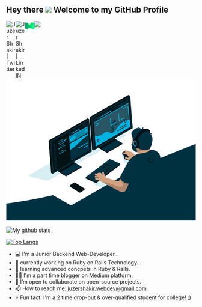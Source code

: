 ## Hey there <img src="https://media.giphy.com/media/hvRJCLFzcasrR4ia7z/giphy.gif" width="25px"> Welcome to my GitHub Profile

<a href="https://twitter.com/juzer_shakir">
  <img align="left" alt="Juzer Shakir | Twitter" width="25px" src="https://raw.githubusercontent.com/peterthehan/peterthehan/master/assets/twitter.svg" />
</a>

<a href="https://www.linkedin.com/in/juzershakir/">
  <img align="left" alt="Juzer Shakir | LinkedIN" width="25px" src="https://raw.githubusercontent.com/peterthehan/peterthehan/master/assets/linkedin.svg" />
</a>

<a href="https://juzer-shakir.medium.com/">
  <img align="left" alt="Juzer Shakir | Medium" width="25px" src="https://github.com/JuzerShakir/JuzerShakir/blob/main//medium_logo.png" />
</a>

![](https://visitor-badge.glitch.me/badge?page_id=juzershakir.juzershakir)

<img src="https://github.com/JuzerShakir/JuzerShakir/blob/main/github_header.gif"/>

![My github stats](https://github-readme-stats.vercel.app/api?username=JuzerShakir&count_private=true&show_icons=true&theme=github_dark&hide_border=1&cache_seconds=1800&include_all_commits=1&custom_title=GitHub-Status)

[![Top Langs](https://github-readme-stats.vercel.app/api/top-langs/?username=JuzerShakir)](https://github.com/JuzerShakir/github-readme-stats)

<!--
**JuzerShakir/JuzerShakir** is a ✨ _special_ ✨ repository because its `README.md` (this file) appears on your GitHub profile.

Here are some ideas to get you started:

- 🔭 I’m currently working on ...
- 🌱 I’m currently learning ...
- 👯 I’m looking to collaborate on ...
- 🤔 I’m looking for help with ...
- 💬 Ask me about ...
- 📫 How to reach me: ...
- 😄 Pronouns: ...
- ⚡ Fun fact: ...
[![Dev.to](https://github-readme-stats.vercel.app/api/pin/?username=thepracticaldev&repo=dev.to)](https://github.com/thepracticaldev/dev.to)

-->

- 💻 I'm a Junior Backend Web-Developer..
- 🔭 currently working on Ruby on Rails Technology...
- 🌱 learning advanced concpets in Ruby & Rails.
- ✍🏻 I'm a part time blogger on [Medium](https://juzer-shakir.medium.com/) platform.
- 👯 I’m open to collaborate on open-source projects.
- 📫 How to reach me: [juzershakir.webdev@gmail.com](mailto:juzershakir.webdev@gmail.com)
- ⚡ Fun fact: I'm a 2 time drop-out & over-qualified student for college! ;)
